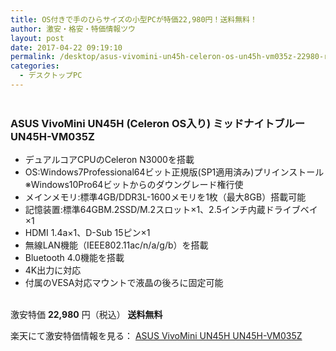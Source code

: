 ```yaml
---
title: OS付きで手のひらサイズの小型PCが特価22,980円！送料無料！
author: 激安・格安・特価情報ツウ
layout: post
date: 2017-04-22 09:19:10
permalink: /desktop/asus-vivomini-un45h-celeron-os-un45h-vm035z-22980-rakuten.html
categories:
  - デスクトップPC
---
```


<div class="img-bg2 img_L">
<a href="https://hb.afl.rakuten.co.jp/hgc/12fa6eb9.20d37eb7.12fa6eba.5d11462b/?pc=https%3A%2F%2Fitem.rakuten.co.jp%2Fnttxstore%2Fqzx0013816%2F&m=http%3A%2F%2Fm.rakuten.co.jp%2Fnttxstore%2Fi%2F10001424%2F&link_type=pict&ut=eyJwYWdlIjoiaXRlbSIsInR5cGUiOiJwaWN0Iiwic2l6ZSI6IjI0MHgyNDAiLCJuYW0iOjEsIm5hbXAiOiJkb3duIiwiY29tIjoxLCJjb21wIjoiZG93biIsInByaWNlIjoxLCJib3IiOjEsImNvbCI6MH0%3D" target="_blank" style="word-wrap:break-word;"  ><img src="https://hbb.afl.rakuten.co.jp/hgb/12fa6eb9.20d37eb7.12fa6eba.5d11462b/?me_id=1301897&item_id=10001424&m=https%3A%2F%2Fthumbnail.image.rakuten.co.jp%2F%400_mall%2Fnttxstore%2Fcabinet%2Fqzx0013816.jpg%3F_ex%3D80x80&pc=https%3A%2F%2Fthumbnail.image.rakuten.co.jp%2F%400_mall%2Fnttxstore%2Fcabinet%2Fqzx0013816.jpg%3F_ex%3D240x240&s=240x240&t=pict" border="0" style="margin:2px" alt="" title=""></a>
</div>

### ASUS VivoMini UN45H (Celeron OS入り) ミッドナイトブルー UN45H-VM035Z
<!--more-->

* デュアルコアCPUのCeleron N3000を搭載
* OS:Windows7Professional64ビット正規版(SP1適用済み)プリインストール※Windows10Pro64ビットからのダウングレード権行使
* メインメモリ:標準4GB/DDR3L-1600メモリを1枚（最大8GB）搭載可能
* 記憶装置:標準64GBM.2SSD/M.2スロット×1、2.5インチ内蔵ドライブベイ×1
* HDMI 1.4a×1、D-Sub 15ピン×1
* 無線LAN機能（IEEE802.11ac/n/a/g/b）を搭載
* Bluetooth 4.0機能を搭載
* 4K出力に対応
* 付属のVESA対応マウントで液晶の後ろに固定可能

<br clear="all" />激安特価 <span class="tokka-price"><strong>22,980</strong></span> 円（税込） **送料無料**

楽天にて激安特価情報を見る： <span class="fs150p"><a href="//hb.afl.rakuten.co.jp/hgc/012cde47.e006c961.05c4d760.e09cc467/?pc=http%3A%2F%2Fitem.rakuten.co.jp%2Fbook%2F13848005%2F&m=http%3A%2F%2Fm.rakuten.co.jp%2Fbook%2Fi%2F17881574%2F&scid=af_item_img&link_type=pict&ut=eyJwYWdlIjoiaXRlbSIsInR5cGUiOiJwaWN0Iiwic2l6ZSI6IjI0MHgyNDAiLCJuYW0iOjEsIm5hbXAiOiJkb3duIiwiY29tIjoxLCJjb21wIjoiZG93biIsInByaWNlIjowLCJib3IiOjEsImNvbCI6MCwidGFyIjoxfQ%3D%3D" target="_blank" style="word-wrap:break-word;" >ASUS VivoMini UN45H UN45H-VM035Z</a></span>
